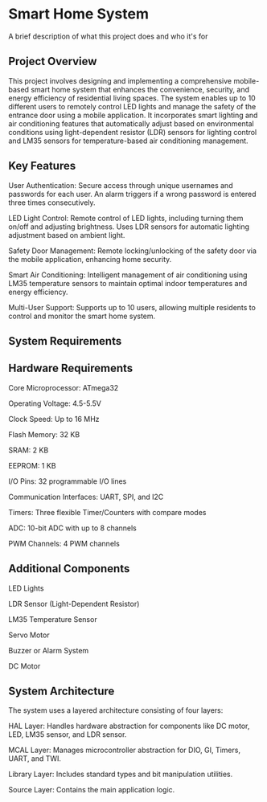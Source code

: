 
# Smart Home System

A brief description of what this project does and who it's for


## Project Overview
This project involves designing and implementing a comprehensive mobile-based smart home system that enhances the convenience, security, and energy efficiency of residential living spaces. The system enables up to 10 different users to remotely control LED lights and manage the safety of the entrance door using a mobile application. It incorporates smart lighting and air conditioning features that automatically adjust based on environmental conditions using light-dependent resistor (LDR) sensors for lighting control and LM35 sensors for temperature-based air conditioning management.
## Key Features
User Authentication: Secure access through unique usernames and passwords for each user. An alarm triggers if a wrong password is entered three times consecutively.

LED Light Control: Remote control of LED lights, including turning them on/off and adjusting brightness. Uses LDR sensors for automatic lighting adjustment based on ambient light.

Safety Door Management: Remote locking/unlocking of the safety door via the mobile application, enhancing home security.

Smart Air Conditioning: Intelligent management of air conditioning using LM35 temperature sensors to maintain optimal indoor temperatures and energy efficiency.

Multi-User Support: Supports up to 10 users, allowing multiple residents to control and monitor the smart home system.

## System Requirements

## Hardware Requirements
Core Microprocessor: ATmega32

Operating Voltage: 4.5-5.5V

Clock Speed: Up to 16 MHz

Flash Memory: 32 KB

SRAM: 2 KB

EEPROM: 1 KB

I/O Pins: 32 programmable I/O lines

Communication Interfaces: UART, SPI, and I2C

Timers: Three flexible Timer/Counters with compare modes

ADC: 10-bit ADC with up to 8 channels

PWM Channels: 4 PWM channels

## Additional Components
LED Lights

LDR Sensor (Light-Dependent Resistor)

LM35 Temperature Sensor

Servo Motor

Buzzer or Alarm System

DC Motor
## System Architecture
The system uses a layered architecture consisting of four layers:

HAL Layer: Handles hardware abstraction for components like DC motor, LED, LM35 sensor, and LDR sensor.

MCAL Layer: Manages microcontroller abstraction for DIO, GI, Timers, UART, and TWI.

Library Layer: Includes standard types and bit manipulation utilities.

Source Layer: Contains the main application logic.
